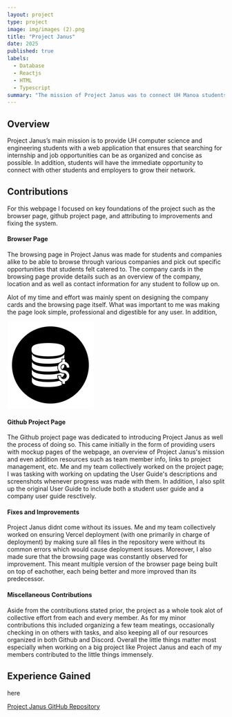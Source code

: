 ```yaml
---
layout: project
type: project
image: img/images (2).png
title: "Project Janus"
date: 2025
published: true
labels:
  - Database
  - Reactjs
  - HTML
  - Typescript
summary: "The mission of Project Janus was to connect UH Manoa students with both opportunities from other companies and students seeking to do the same"
---
```


## Overview

Project Janus’s main mission is to provide UH computer science and engineering students with a web application that ensures that searching for internship and job opportunities can be as organized and concise as possible. In addition, students will have the immediate opportunity to connect with other students and employers to grow their network.

## Contributions

For this webpage I focused on key foundations of the project such as the browser page, github project page, and attributing to improvements and fixing the system.

#### Browser Page

The browsing page in Project Janus was made for students and companies alike to be able to browse through various companies and pick out specific opportunities that students felt catered to. The company cards in the browsing page provide details such as an overview of the company, location and as well as contact information for any student to follow up on.

Alot of my time and effort was mainly spent on designing the company cards and the browsing page itself. What was important to me was making the page look simple, professional and digestible for any user. In addition,

<div class="text-center p-4">
  <img width="200px" src="../img/banksmol.png" class="img-thumbnail" >
</div>

#### Github Project Page

The Github project page was dedicated to introducing Project Janus as well the process of doing so. This came initially in the form of providing users with mockup pages of the webpage, an overview of Project Janus's mission and even addition resources such as team member info, links to project management, etc. Me and my team collectively worked on the project page; I was tasking with working on updating the User Guide's descriptions and screenshots whenever progress was made with them. In addition, I also split up the original User Guide to include both a student user guide and a company user guide resctively.

#### Fixes and Improvements

Project Janus didnt come without its issues. Me and my team collectively worked on ensuring Vercel deployment (with one primarily in charge of deployment) by making sure all files in the repository were without its common errors which would cause deployment issues. Moreover, I also made sure that the browsing page was constantly observed for improvement. This meant multiple version of the browser page being built on top of eachother, each being better and more improved than its predecessor.

#### Miscellaneous Contributions

Aside from the contributions stated prior, the project as a whole took alot of collective effort from each and every member. As for my minor contributions this included organizing a few team meatings, occasionally checking in on others with tasks, and also keeping all of our resources organized in both Github and Discord. Overall the little things matter most especially when working on a big project like Project Janus and each of my members contributed to the little things immensely.


## Experience Gained

here



[Project Janus GitHub Repository](https://github.com/project-janus-3)


